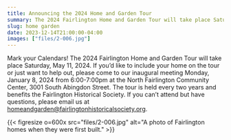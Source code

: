```yaml
---
title: Announcing the 2024 Home and Garden Tour
summary: The 2024 Fairlington Home and Garden Tour will take place Saturday, May 11, 2024.
slug: home garden
date: 2023-12-14T21:00:00-04:00
images: ["files/2-006.jpg"]
---
```


Mark your Calendars! The 2024 Fairlington Home and Garden Tour will take place Saturday, May 11, 2024. If you’d like to include your home on the tour or just want to help out, please come to our inaugural meeting Monday, January 8, 2024 from 6:00-7:00pm at the North Fairlington Community Center, 3001 South Abingdon Street. The tour is held every two years and benefits the Fairlington Historical Society. If you can’t attend but have questions, please email us at homeandgarden@fairlingtonhistoricalsociety.org.

{{< figresize o=600x src="files/2-006.jpg" alt="A photo of Fairlington homes when they were first built." >}}